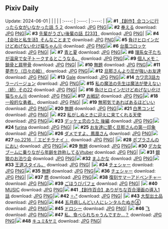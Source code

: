 ## Pixiv Daily
Update: 2024-06-01
|      |      |      |
| :----: | :----: | :----: |
|![](https://pixiv.microyu.workers.dev/c/240x480/img-master/img/2024/05/31/00/00/27/119196216_p0_master1200.jpg) **#1** [【創作】合コンに行ったら女がいなかった話 ５２](https://www.pixiv.net/artworks/119196216) download: [JPG](https://pixiv.microyu.workers.dev/img-original/img/2024/05/31/00/00/27/119196216_p0.jpg) [PNG](https://pixiv.microyu.workers.dev/img-original/img/2024/05/31/00/00/27/119196216_p0.png)|![](https://pixiv.microyu.workers.dev/c/240x480/img-master/img/2024/05/31/00/17/43/119197100_p0_master1200.jpg) **#2** [奉える](https://www.pixiv.net/artworks/119197100) download: [JPG](https://pixiv.microyu.workers.dev/img-original/img/2024/05/31/00/17/43/119197100_p0.jpg) [PNG](https://pixiv.microyu.workers.dev/img-original/img/2024/05/31/00/17/43/119197100_p0.png)|![](https://pixiv.microyu.workers.dev/c/240x480/img-master/img/2024/05/31/19/00/25/119214769_p0_master1200.jpg) **#3** [先輩がうざい後輩の話【233】](https://www.pixiv.net/artworks/119214769) download: [JPG](https://pixiv.microyu.workers.dev/img-original/img/2024/05/31/19/00/25/119214769_p0.jpg) [PNG](https://pixiv.microyu.workers.dev/img-original/img/2024/05/31/19/00/25/119214769_p0.png)|
|![](https://pixiv.microyu.workers.dev/c/240x480/img-master/img/2024/05/31/12/00/10/119206828_p0_master1200.jpg) **#4** [【会社と私生活】そんなことまで](https://www.pixiv.net/artworks/119206828) download: [JPG](https://pixiv.microyu.workers.dev/img-original/img/2024/05/31/12/00/10/119206828_p0.jpg) [PNG](https://pixiv.microyu.workers.dev/img-original/img/2024/05/31/12/00/10/119206828_p0.png)|![](https://pixiv.microyu.workers.dev/c/240x480/img-master/img/2024/05/30/00/00/57/119169162_p0_master1200.jpg) **#5** [負けヒロインだけどめげない化け猫ちゃん⑫](https://www.pixiv.net/artworks/119169162) download: [JPG](https://pixiv.microyu.workers.dev/img-original/img/2024/05/30/00/00/57/119169162_p0.jpg) [PNG](https://pixiv.microyu.workers.dev/img-original/img/2024/05/30/00/00/57/119169162_p0.png)|![](https://pixiv.microyu.workers.dev/c/240x480/img-master/img/2024/05/30/20/30/04/119189360_p0_master1200.jpg) **#6** [台風コロッケ](https://www.pixiv.net/artworks/119189360) download: [JPG](https://pixiv.microyu.workers.dev/img-original/img/2024/05/30/20/30/04/119189360_p0.jpg) [PNG](https://pixiv.microyu.workers.dev/img-original/img/2024/05/30/20/30/04/119189360_p0.png)|
|![](https://pixiv.microyu.workers.dev/c/240x480/img-master/img/2024/05/30/03/38/51/119173495_p0_master1200.jpg) **#7** [青と夏](https://www.pixiv.net/artworks/119173495) download: [JPG](https://pixiv.microyu.workers.dev/img-original/img/2024/05/30/03/38/51/119173495_p0.jpg) [PNG](https://pixiv.microyu.workers.dev/img-original/img/2024/05/30/03/38/51/119173495_p0.png)|![](https://pixiv.microyu.workers.dev/c/240x480/img-master/img/2024/05/30/19/58/55/119188376_p0_master1200.jpg) **#8** [理系女子たちが温泉で女子トークするとこうなる。](https://www.pixiv.net/artworks/119188376) download: [JPG](https://pixiv.microyu.workers.dev/img-original/img/2024/05/30/19/58/55/119188376_p0.jpg) [PNG](https://pixiv.microyu.workers.dev/img-original/img/2024/05/30/19/58/55/119188376_p0.png)|![](https://pixiv.microyu.workers.dev/c/240x480/img-master/img/2024/05/30/06/00/10/119174835_p0_master1200.jpg) **#9** [個人メモ：鎖骨と肩甲骨](https://www.pixiv.net/artworks/119174835) download: [JPG](https://pixiv.microyu.workers.dev/img-original/img/2024/05/30/06/00/10/119174835_p0.jpg) [PNG](https://pixiv.microyu.workers.dev/img-original/img/2024/05/30/06/00/10/119174835_p0.png)|
|![](https://pixiv.microyu.workers.dev/c/240x480/img-master/img/2024/05/31/00/22/04/119197250_p0_master1200.jpg) **#10** [無題](https://www.pixiv.net/artworks/119197250) download: [JPG](https://pixiv.microyu.workers.dev/img-original/img/2024/05/31/00/22/04/119197250_p0.jpg) [PNG](https://pixiv.microyu.workers.dev/img-original/img/2024/05/31/00/22/04/119197250_p0.png)|![](https://pixiv.microyu.workers.dev/c/240x480/img-master/img/2024/05/31/07/30/05/119203324_p0_master1200.jpg) **#11** [夢売り（日々の絵）](https://www.pixiv.net/artworks/119203324) download: [JPG](https://pixiv.microyu.workers.dev/img-original/img/2024/05/31/07/30/05/119203324_p0.jpg) [PNG](https://pixiv.microyu.workers.dev/img-original/img/2024/05/31/07/30/05/119203324_p0.png)|![](https://pixiv.microyu.workers.dev/c/240x480/img-master/img/2024/05/30/00/07/59/119169549_p0_master1200.jpg) **#12** [旦那さんより圧が強いお友達](https://www.pixiv.net/artworks/119169549) download: [JPG](https://pixiv.microyu.workers.dev/img-original/img/2024/05/30/00/07/59/119169549_p0.jpg) [PNG](https://pixiv.microyu.workers.dev/img-original/img/2024/05/30/00/07/59/119169549_p0.png)|
|![](https://pixiv.microyu.workers.dev/c/240x480/img-master/img/2024/05/30/00/00/21/119169008_p0_master1200.jpg) **#13** [Gale](https://www.pixiv.net/artworks/119169008) download: [JPG](https://pixiv.microyu.workers.dev/img-original/img/2024/05/30/00/00/21/119169008_p0.jpg) [PNG](https://pixiv.microyu.workers.dev/img-original/img/2024/05/30/00/00/21/119169008_p0.png)|![](https://pixiv.microyu.workers.dev/c/240x480/img-master/img/2024/05/31/12/00/37/119206903_p0_master1200.jpg) **#14** [カワ恋3話カラーバージョン](https://www.pixiv.net/artworks/119206903) download: [JPG](https://pixiv.microyu.workers.dev/img-original/img/2024/05/31/12/00/37/119206903_p0.jpg) [PNG](https://pixiv.microyu.workers.dev/img-original/img/2024/05/31/12/00/37/119206903_p0.png)|![](https://pixiv.microyu.workers.dev/c/240x480/img-master/img/2024/05/31/00/01/42/119196407_p0_master1200.jpg) **#15** [私の魔法の先生は魔法が使えない（続）その22](https://www.pixiv.net/artworks/119196407) download: [JPG](https://pixiv.microyu.workers.dev/img-original/img/2024/05/31/00/01/42/119196407_p0.jpg) [PNG](https://pixiv.microyu.workers.dev/img-original/img/2024/05/31/00/01/42/119196407_p0.png)|
|![](https://pixiv.microyu.workers.dev/c/240x480/img-master/img/2024/05/31/00/01/06/119196347_p0_master1200.jpg) **#16** [負けヒロインだけどめげない化け猫ちゃん⑬](https://www.pixiv.net/artworks/119196347) download: [JPG](https://pixiv.microyu.workers.dev/img-original/img/2024/05/31/00/01/06/119196347_p0.jpg) [PNG](https://pixiv.microyu.workers.dev/img-original/img/2024/05/31/00/01/06/119196347_p0.png)|![](https://pixiv.microyu.workers.dev/c/240x480/img-master/img/2024/05/31/19/18/08/119215264_p0_master1200.jpg) **#17** [お戦記](https://www.pixiv.net/artworks/119215264) download: [JPG](https://pixiv.microyu.workers.dev/img-original/img/2024/05/31/19/18/08/119215264_p0.jpg) [PNG](https://pixiv.microyu.workers.dev/img-original/img/2024/05/31/19/18/08/119215264_p0.png)|![](https://pixiv.microyu.workers.dev/c/240x480/img-master/img/2024/05/31/02/04/25/119193397_p0_master1200.jpg) **#18** [一般的な勇者。](https://www.pixiv.net/artworks/119193397) download: [JPG](https://pixiv.microyu.workers.dev/img-original/img/2024/05/31/02/04/25/119193397_p0.jpg) [PNG](https://pixiv.microyu.workers.dev/img-original/img/2024/05/31/02/04/25/119193397_p0.png)|
|![](https://pixiv.microyu.workers.dev/c/240x480/img-master/img/2024/05/30/15/51/39/119183020_p0_master1200.jpg) **#19** [無邪気であればあるほどいい](https://www.pixiv.net/artworks/119183020) download: [JPG](https://pixiv.microyu.workers.dev/img-original/img/2024/05/30/15/51/39/119183020_p0.jpg) [PNG](https://pixiv.microyu.workers.dev/img-original/img/2024/05/30/15/51/39/119183020_p0.png)|![](https://pixiv.microyu.workers.dev/c/240x480/img-master/img/2024/05/31/00/24/44/119197345_p0_master1200.jpg) **#20** [無題](https://www.pixiv.net/artworks/119197345) download: [JPG](https://pixiv.microyu.workers.dev/img-original/img/2024/05/31/00/24/44/119197345_p0.jpg) [PNG](https://pixiv.microyu.workers.dev/img-original/img/2024/05/31/00/24/44/119197345_p0.png)|![](https://pixiv.microyu.workers.dev/c/240x480/img-master/img/2024/05/30/23/09/48/119194488_p0_master1200.jpg) **#21** [白黒コンビ](https://www.pixiv.net/artworks/119194488) download: [JPG](https://pixiv.microyu.workers.dev/img-original/img/2024/05/30/23/09/48/119194488_p0.jpg) [PNG](https://pixiv.microyu.workers.dev/img-original/img/2024/05/30/23/09/48/119194488_p0.png)|
|![](https://pixiv.microyu.workers.dev/c/240x480/img-master/img/2024/05/30/00/00/02/119168932_p0_master1200.jpg) **#22** [私がしぬときに迎えに来てくれる天使](https://www.pixiv.net/artworks/119168932) download: [JPG](https://pixiv.microyu.workers.dev/img-original/img/2024/05/30/00/00/02/119168932_p0.jpg) [PNG](https://pixiv.microyu.workers.dev/img-original/img/2024/05/30/00/00/02/119168932_p0.png)|![](https://pixiv.microyu.workers.dev/c/240x480/img-master/img/2024/05/31/00/07/24/119196720_p0_master1200.jpg) **#23** [デッケェ恋のうた 後編](https://www.pixiv.net/artworks/119196720) download: [JPG](https://pixiv.microyu.workers.dev/img-original/img/2024/05/31/00/07/24/119196720_p0.jpg) [PNG](https://pixiv.microyu.workers.dev/img-original/img/2024/05/31/00/07/24/119196720_p0.png)|![](https://pixiv.microyu.workers.dev/c/240x480/img-master/img/2024/05/30/03/34/43/119173456_p0_master1200.jpg) **#24** [furina](https://www.pixiv.net/artworks/119173456) download: [JPG](https://pixiv.microyu.workers.dev/img-original/img/2024/05/30/03/34/43/119173456_p0.jpg) [PNG](https://pixiv.microyu.workers.dev/img-original/img/2024/05/30/03/34/43/119173456_p0.png)|
|![](https://pixiv.microyu.workers.dev/c/240x480/img-master/img/2024/05/31/00/13/20/119196949_p0_master1200.jpg) **#25** [お友達に聞く旦那さんの第一印象](https://www.pixiv.net/artworks/119196949) download: [JPG](https://pixiv.microyu.workers.dev/img-original/img/2024/05/31/00/13/20/119196949_p0.jpg) [PNG](https://pixiv.microyu.workers.dev/img-original/img/2024/05/31/00/13/20/119196949_p0.png)|![](https://pixiv.microyu.workers.dev/c/240x480/img-master/img/2024/05/31/00/28/25/119197454_p0_master1200.jpg) **#26** [ダメですよ、鳳凰さん](https://www.pixiv.net/artworks/119197454) download: [JPG](https://pixiv.microyu.workers.dev/img-original/img/2024/05/31/00/28/25/119197454_p0.jpg) [PNG](https://pixiv.microyu.workers.dev/img-original/img/2024/05/31/00/28/25/119197454_p0.png)|![](https://pixiv.microyu.workers.dev/c/240x480/img-master/img/2024/05/30/23/44/44/119195611_p0_master1200.jpg) **#27** [no.2216 『 エビチラナイ 』](https://www.pixiv.net/artworks/119195611) download: [JPG](https://pixiv.microyu.workers.dev/img-original/img/2024/05/30/23/44/44/119195611_p0.jpg) [PNG](https://pixiv.microyu.workers.dev/img-original/img/2024/05/30/23/44/44/119195611_p0.png)|
|![](https://pixiv.microyu.workers.dev/c/240x480/img-master/img/2024/05/31/15/41/12/119210413_p0_master1200.jpg) **#28** [ポプラさんのにおい](https://www.pixiv.net/artworks/119210413) download: [JPG](https://pixiv.microyu.workers.dev/img-original/img/2024/05/31/15/41/12/119210413_p0.jpg) [PNG](https://pixiv.microyu.workers.dev/img-original/img/2024/05/31/15/41/12/119210413_p0.png)|![](https://pixiv.microyu.workers.dev/c/240x480/img-master/img/2024/05/31/00/15/49/119197045_p0_master1200.jpg) **#29** [無題](https://www.pixiv.net/artworks/119197045) download: [JPG](https://pixiv.microyu.workers.dev/img-original/img/2024/05/31/00/15/49/119197045_p0.jpg) [PNG](https://pixiv.microyu.workers.dev/img-original/img/2024/05/31/00/15/49/119197045_p0.png)|![](https://pixiv.microyu.workers.dev/c/240x480/img-master/img/2024/05/30/21/05/27/119190430_p0_master1200.jpg) **#30** [デカ女ブームに乗りながら年齢を詐称してるVtuber](https://www.pixiv.net/artworks/119190430) download: [JPG](https://pixiv.microyu.workers.dev/img-original/img/2024/05/30/21/05/27/119190430_p0.jpg) [PNG](https://pixiv.microyu.workers.dev/img-original/img/2024/05/30/21/05/27/119190430_p0.png)|
|![](https://pixiv.microyu.workers.dev/c/240x480/img-master/img/2024/05/30/18/05/48/119185636_p0_master1200.jpg) **#31** [銀狼のお泊り会](https://www.pixiv.net/artworks/119185636) download: [JPG](https://pixiv.microyu.workers.dev/img-original/img/2024/05/30/18/05/48/119185636_p0.jpg) [PNG](https://pixiv.microyu.workers.dev/img-original/img/2024/05/30/18/05/48/119185636_p0.png)|![](https://pixiv.microyu.workers.dev/c/240x480/img-master/img/2024/05/31/06/23/37/119202545_p0_master1200.jpg) **#32** [まふかな](https://www.pixiv.net/artworks/119202545) download: [JPG](https://pixiv.microyu.workers.dev/img-original/img/2024/05/31/06/23/37/119202545_p0.jpg) [PNG](https://pixiv.microyu.workers.dev/img-original/img/2024/05/31/06/23/37/119202545_p0.png)|![](https://pixiv.microyu.workers.dev/c/240x480/img-master/img/2024/05/31/18/29/48/119213968_p0_master1200.jpg) **#33** [王道スタイル。](https://www.pixiv.net/artworks/119213968) download: [JPG](https://pixiv.microyu.workers.dev/img-original/img/2024/05/31/18/29/48/119213968_p0.jpg) [PNG](https://pixiv.microyu.workers.dev/img-original/img/2024/05/31/18/29/48/119213968_p0.png)|
|![](https://pixiv.microyu.workers.dev/c/240x480/img-master/img/2024/05/31/12/46/53/119189194_p0_master1200.jpg) **#34** [チェシャー](https://www.pixiv.net/artworks/119189194) download: [JPG](https://pixiv.microyu.workers.dev/img-original/img/2024/05/31/12/46/53/119189194_p0.jpg) [PNG](https://pixiv.microyu.workers.dev/img-original/img/2024/05/31/12/46/53/119189194_p0.png)|![](https://pixiv.microyu.workers.dev/c/240x480/img-master/img/2024/05/31/00/14/54/119197001_p0_master1200.jpg) **#35** [無題](https://www.pixiv.net/artworks/119197001) download: [JPG](https://pixiv.microyu.workers.dev/img-original/img/2024/05/31/00/14/54/119197001_p0.jpg) [PNG](https://pixiv.microyu.workers.dev/img-original/img/2024/05/31/00/14/54/119197001_p0.png)|![](https://pixiv.microyu.workers.dev/c/240x480/img-master/img/2024/05/30/19/04/48/119187058_p0_master1200.jpg) **#36** [チェシャー](https://www.pixiv.net/artworks/119187058) download: [JPG](https://pixiv.microyu.workers.dev/img-original/img/2024/05/30/19/04/48/119187058_p0.jpg) [PNG](https://pixiv.microyu.workers.dev/img-original/img/2024/05/30/19/04/48/119187058_p0.png)|
|![](https://pixiv.microyu.workers.dev/c/240x480/img-master/img/2024/05/30/12/32/11/119180025_p0_master1200.jpg) **#37** [燃](https://www.pixiv.net/artworks/119180025) download: [JPG](https://pixiv.microyu.workers.dev/img-original/img/2024/05/30/12/32/11/119180025_p0.jpg) [PNG](https://pixiv.microyu.workers.dev/img-original/img/2024/05/30/12/32/11/119180025_p0.png)|![](https://pixiv.microyu.workers.dev/c/240x480/img-master/img/2024/05/31/00/00/22/119196205_p0_master1200.jpg) **#38** [復刻サマーアドベンチャー](https://www.pixiv.net/artworks/119196205) download: [JPG](https://pixiv.microyu.workers.dev/img-original/img/2024/05/31/00/00/22/119196205_p0.jpg) [PNG](https://pixiv.microyu.workers.dev/img-original/img/2024/05/31/00/00/22/119196205_p0.png)|![](https://pixiv.microyu.workers.dev/c/240x480/img-master/img/2024/05/31/20/30/04/119217362_p0_master1200.jpg) **#39** [ごほうびパフェ](https://www.pixiv.net/artworks/119217362) download: [JPG](https://pixiv.microyu.workers.dev/img-original/img/2024/05/31/20/30/04/119217362_p0.jpg) [PNG](https://pixiv.microyu.workers.dev/img-original/img/2024/05/31/20/30/04/119217362_p0.png)|
|![](https://pixiv.microyu.workers.dev/c/240x480/img-master/img/2024/05/31/00/00/09/119196134_p0_master1200.jpg) **#40** [MUSIC](https://www.pixiv.net/artworks/119196134) download: [JPG](https://pixiv.microyu.workers.dev/img-original/img/2024/05/31/00/00/09/119196134_p0.jpg) [PNG](https://pixiv.microyu.workers.dev/img-original/img/2024/05/31/00/00/09/119196134_p0.png)|![](https://pixiv.microyu.workers.dev/c/240x480/img-master/img/2024/05/31/21/31/48/119219561_p0_master1200.jpg) **#41** [【創作百合】ありがちな百合漫画の導入1話](https://www.pixiv.net/artworks/119219561) download: [JPG](https://pixiv.microyu.workers.dev/img-original/img/2024/05/31/21/31/48/119219561_p0.jpg) [PNG](https://pixiv.microyu.workers.dev/img-original/img/2024/05/31/21/31/48/119219561_p0.png)|![](https://pixiv.microyu.workers.dev/c/240x480/img-master/img/2024/05/31/18/00/08/119213088_p0_master1200.jpg) **#42** [✧˖°](https://www.pixiv.net/artworks/119213088) download: [JPG](https://pixiv.microyu.workers.dev/img-original/img/2024/05/31/18/00/08/119213088_p0.jpg) [PNG](https://pixiv.microyu.workers.dev/img-original/img/2024/05/31/18/00/08/119213088_p0.png)|
|![](https://pixiv.microyu.workers.dev/c/240x480/img-master/img/2024/05/31/07/10/03/119203077_p0_master1200.jpg) **#43** [大型出土品](https://www.pixiv.net/artworks/119203077) download: [JPG](https://pixiv.microyu.workers.dev/img-original/img/2024/05/31/07/10/03/119203077_p0.jpg) [PNG](https://pixiv.microyu.workers.dev/img-original/img/2024/05/31/07/10/03/119203077_p0.png)|![](https://pixiv.microyu.workers.dev/c/240x480/img-master/img/2024/05/31/12/07/24/119207027_p0_master1200.jpg) **#44** [五月病しんどい人にレンタルたぬき④](https://www.pixiv.net/artworks/119207027) download: [JPG](https://pixiv.microyu.workers.dev/img-original/img/2024/05/31/12/07/24/119207027_p0.jpg) [PNG](https://pixiv.microyu.workers.dev/img-original/img/2024/05/31/12/07/24/119207027_p0.png)|![](https://pixiv.microyu.workers.dev/c/240x480/img-master/img/2024/05/30/20/06/36/119188714_p0_master1200.jpg) **#45** [ドロシー](https://www.pixiv.net/artworks/119188714) download: [JPG](https://pixiv.microyu.workers.dev/img-original/img/2024/05/30/20/06/36/119188714_p0.jpg) [PNG](https://pixiv.microyu.workers.dev/img-original/img/2024/05/30/20/06/36/119188714_p0.png)|
|![](https://pixiv.microyu.workers.dev/c/240x480/img-master/img/2024/05/31/11/57/10/119206751_p0_master1200.jpg) **#46** [飞](https://www.pixiv.net/artworks/119206751) download: [JPG](https://pixiv.microyu.workers.dev/img-original/img/2024/05/31/11/57/10/119206751_p0.jpg) [PNG](https://pixiv.microyu.workers.dev/img-original/img/2024/05/31/11/57/10/119206751_p0.png)|![](https://pixiv.microyu.workers.dev/c/240x480/img-master/img/2024/05/31/17/08/34/119211970_p0_master1200.jpg) **#47** [私、食べられちゃうんですか…？](https://www.pixiv.net/artworks/119211970) download: [JPG](https://pixiv.microyu.workers.dev/img-original/img/2024/05/31/17/08/34/119211970_p0.jpg) [PNG](https://pixiv.microyu.workers.dev/img-original/img/2024/05/31/17/08/34/119211970_p0.png)|![](https://pixiv.microyu.workers.dev/c/240x480/img-master/img/2024/05/30/00/00/09/119168956_p0_master1200.jpg) **#48** [キュミ&ヤミ](https://www.pixiv.net/artworks/119168956) download: [JPG](https://pixiv.microyu.workers.dev/img-original/img/2024/05/30/00/00/09/119168956_p0.jpg) [PNG](https://pixiv.microyu.workers.dev/img-original/img/2024/05/30/00/00/09/119168956_p0.png)|
